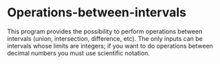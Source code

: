 # Operations-between-intervals
This program provides the possibility to perform operations between intervals (union, intersection, difference, etc). The only inputs can be intervals whose limits are integers; if you want to do operations between decimal numbers you must use scientific notation. 
